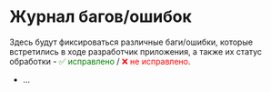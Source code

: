 # Журнал багов/ошибок
Здесь будут фиксироваться различные баги/ошибки, которые встретились в ходе разработчик приложения, а также их статус обработки - <span style="color: green">✅ исправлено</span> /<span style="color: red"> ❌ не исправлено</span>.
<br>

- ...